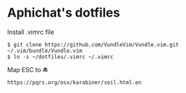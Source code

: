# Aphichat's dotfiles

Install .vimrc file
```
$ git clone https://github.com/VundleVim/Vundle.vim.git ~/.vim/bundle/Vundle.vim
$ ln -s ~/dotfiles/.vimrc ~/.vimrc
```
Map ESC to ⏏
```
https://pqrs.org/osx/karabiner/seil.html.en
```

